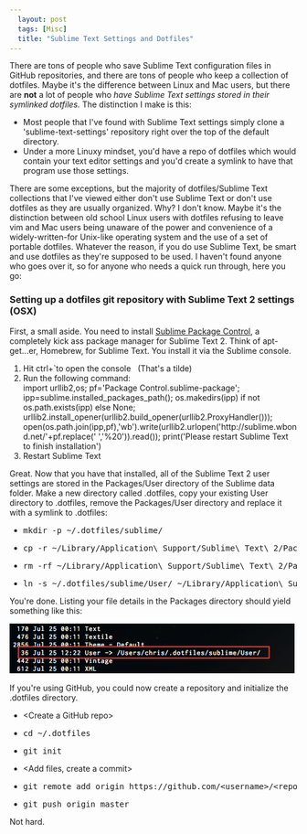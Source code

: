 ```yaml
---
  layout: post
  tags: [Misc]
  title: "Sublime Text Settings and Dotfiles"
---
```


<p>There are tons of people who save Sublime Text configuration files in GitHub repositories, and there are tons of people who keep a collection of dotfiles. Maybe it's the difference between Linux and Mac users, but there are <strong>not</strong> a lot of people who <em>have Sublime Text settings stored in their symlinked dotfiles.</em><!--more--> The distinction I make is this:</p>
<ul>
<li>Most people that I've found with Sublime Text settings simply clone a 'sublime-text-settings' repository right over the top of the default directory.</li>
<li>Under a more Linuxy mindset, you'd have a repo of dotfiles which would contain your text editor settings and you'd create a symlink to have that program use those settings.</li>
</ul>
<p>There are some exceptions, but the majority of dotfiles/Sublime Text collections that I've viewed either don't use Sublime Text or don't use dotfiles as they are usually organized. Why? I don't know. Maybe it's the distinction between old school Linux users with dotfiles refusing to leave vim and Mac users being unaware of the power and convenience of a widely-written-for Unix-like operating system and the use of a set of portable dotfiles. Whatever the reason, if you do use Sublime Text, be smart and use dotfiles as they're supposed to be used. I haven't found anyone who goes over it, so for anyone who needs a quick run through, here you go:</p>
<h3>Setting up a dotfiles git repository with Sublime Text 2 settings (OSX)</h3>
<p>First, a small aside. You need to install <a href="http://wbond.net/sublime_packages/package_control" target="_blank">Sublime Package Control</a>, a completely kick ass package manager for Sublime Text 2. Think of apt-get...er, Homebrew, for Sublime Text. You install it via the Sublime console.</p>
<ol>
<li>Hit ctrl+`to open the console &nbsp; (That's a tilde)</li>
<li>Run the following command:<br />
import urllib2,os; pf='Package Control.sublime-package'; ipp=sublime.installed_packages_path(); os.makedirs(ipp) if not os.path.exists(ipp) else None; urllib2.install_opener(urllib2.build_opener(urllib2.ProxyHandler())); open(os.path.join(ipp,pf),'wb').write(urllib2.urlopen('http://sublime.wbond.net/'+pf.replace(' ','%20')).read()); print('Please restart Sublime Text to finish installation')
</li>
<li>Restart Sublime Text</li>
</ol>
<p>Great. Now that you have that installed, all of the Sublime Text 2 user settings are stored in the Packages/User directory of the Sublime data folder. Make a new directory called .dotfiles, copy your existing User directory to .dotfiles, remove the Packages/User directory and replace it with a symlink to .dotfiles:</p>
<ul>
<li>
<pre>mkdir -p ~/.dotfiles/sublime/</pre>
</li>
<li>
<pre>cp -r ~/Library/Application\ Support/Sublime\ Text\ 2/Packages/User ~/.dotfiles/sublime</pre>
</li>
<li>
<pre>rm -rf ~/Library/Application\ Support/Sublime\ Text\ 2/Packages/User</pre>
</li>
<li>
<pre>ln -s ~/.dotfiles/sublime/User/ ~/Library/Application\ Support/Sublime\ Text\ 2/Packages/User</pre>
</li>
</ul>
<p>You're done. Listing your file details in the Packages directory should yield something like this:</p>
<p><img src="../images/posts/sublime_symlink.png" alt="Sublime Symlink" width="499" height="87" /></p>
<p>If you're using GitHub, you could now create a repository and initialize the .dotfiles directory.</p>
<ul>
<li>&lt;Create a GitHub repo&gt;</li>
<li>
<pre>cd ~/.dotfiles</pre>
</li>
<li>
<pre>git init</pre>
</li>
<li>&lt;Add files, create a commit&gt;</li>
<li>
<pre>git remote add origin https://github.com/&lt;username&gt;/&lt;repo&gt;.git</pre>
</li>
<li>
<pre>git push origin master</pre>
</li>
</ul>
<p>Not hard.</p>
<p>&nbsp;</p>
